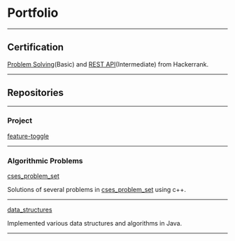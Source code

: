 # Portfolio

---

## Certification

[Problem Solving](https://www.hackerrank.com/certificates/54680ce19ec2)(Basic) and [REST API](https://www.hackerrank.com/certificates/de37188957be)(Intermediate) from Hackerrank.

---

## Repositories

---

### Project

[feature-toggle](https://github.com/arun7arun7/feature-toggle)
 
---

### Algorithmic Problems 

[cses_problem_set](https://github.com/arun7arun7/cses_problem_Set)
<!-- <img src="images/dummy_thumbnail.jpg?raw=true"/> -->

Solutions of several problems in [cses_problem_set](https://cses.fi/problemset/) using c++. 

---
[data_structures](https://github.com/arun7arun7/Contest-Solutions)
<!-- <img src="images/dummy_thumbnail.jpg?raw=true"/> -->

Implemented various data structures and algorithms in Java.

---
